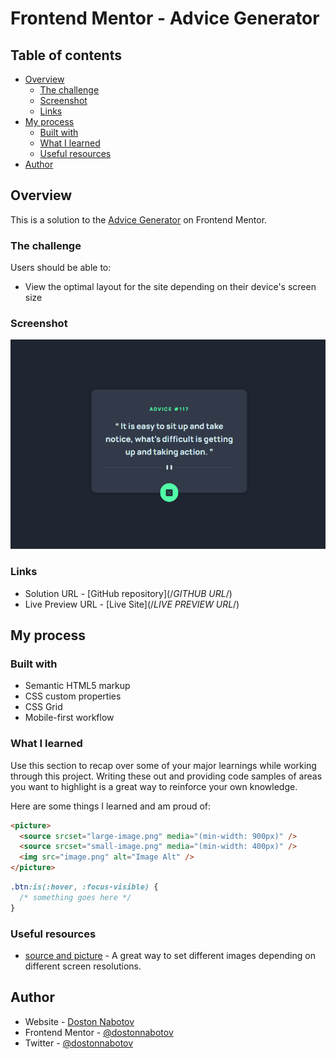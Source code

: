 # Frontend Mentor - Advice Generator

## Table of contents

- [Overview](#overview)
  - [The challenge](#the-challenge)
  - [Screenshot](#screenshot)
  - [Links](#links)
- [My process](#my-process)
  - [Built with](#built-with)
  - [What I learned](#what-i-learned)
  - [Useful resources](#useful-resources)
- [Author](#author)

## Overview

This is a solution to the [Advice Generator](https://www.frontendmentor.io/challenges/advice-generator-app-QdUG-13db) on Frontend Mentor.

### The challenge

Users should be able to:

- View the optimal layout for the site depending on their device's screen size

### Screenshot

![Advice Generator](./assets/screenshots/screenshot.png)

### Links

- Solution URL -  [GitHub repository](/*GITHUB URL*/)
- Live Preview URL - [Live Site](/*LIVE PREVIEW URL*/)

## My process

### Built with

- Semantic HTML5 markup
- CSS custom properties
- CSS Grid
- Mobile-first workflow

### What I learned

Use this section to recap over some of your major learnings while working through this project. Writing these out and providing code samples of areas you want to highlight is a great way to reinforce your own knowledge.

Here are some things I learned and am proud of:

```html
<picture>
  <source srcset="large-image.png" media="(min-width: 900px)" />
  <source srcset="small-image.png" media="(min-width: 400px)" />
  <img src="image.png" alt="Image Alt" />
</picture>
```

```css
.btn:is(:hover, :focus-visible) {
  /* something goes here */
}
```

### Useful resources

- [source and picture](https://developer.mozilla.org/en-US/docs/Web/HTML/Element/source) - A great way to set different images depending on different screen resolutions.

## Author

- Website - [Doston Nabotov](https://www.dostonnabotov.netlify.com)
- Frontend Mentor - [@dostonnabotov](https://www.frontendmentor.io/profile/dostonnabotov)
- Twitter - [@dostonnabotov](https://www.twitter.com/doston_nabotov)
